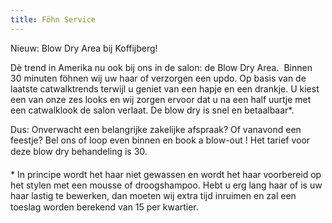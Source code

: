 ```yaml
---
title: Föhn Service
---
```


Nieuw: Blow Dry Area bij Koffijberg!

D&egrave; trend in Amerika nu ook bij ons in de salon: de Blow Dry Area.&nbsp; Binnen 30 minuten f&ouml;hnen wij uw haar of verzorgen een updo. Op basis van de laatste catwalktrends terwijl u geniet van een hapje en een drankje. U kiest een van onze zes looks en wij zorgen ervoor dat u na een half uurtje met een catwalklook de salon verlaat. De blow dry is snel en betaalbaar\*.&nbsp;

Dus: Onverwacht een belangrijke zakelijke afspraak? Of vanavond een feestje? Bel ons of loop even binnen en book a blow-out ! Het tarief voor deze blow dry behandeling is 30.

\* In principe wordt het haar niet gewassen en wordt het haar voorbereid op het stylen met een mousse of droogshampoo. Hebt u erg lang haar of is uw haar lastig te bewerken, dan moeten wij extra tijd inruimen en zal een toeslag worden berekend van 15 per kwartier.
